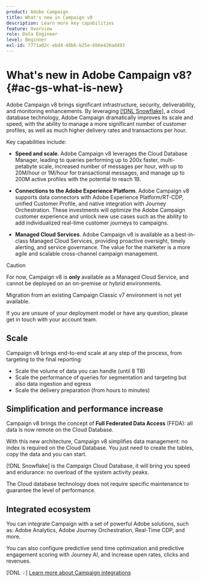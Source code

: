 ```yaml
---
product: Adobe Campaign
title: What's new in Campaign v8
description: Learn more key capabilities
feature: Overview
role: Data Engineer
level: Beginner
exl-id: 7771a02c-ebd4-48b6-b25e-6b6e420ad493
---
```

# What's new in Adobe Campaign v8? {#ac-gs-what-is-new}

Adobe Campaign v8 brings significant infrastructure, security, deliverability, and monitoring enhancements. By leveraging [[!DNL Snowflake]](https://www.snowflake.com/), a cloud database technology, Adobe Campaign dramatically improves its scale and speed, with the ability to manage a more significant number of customer profiles, as well as much higher delivery rates and transactions per hour. 

Key capabilities include:

* **Speed and scale**. Adobe Campaign v8 leverages the Cloud Database Manager, leading to queries performing up to 200x faster, multi-petabyte scale, increased number of messages per hour, with up to 20M/hour or 1M/hour for transactional messages, and manage up to 200M active profiles with the potential to reach 1B.

* **Connections to the Adobe Experience Platform**. Adobe Campaign v8 supports data connectors with Adobe Experience Platform/RT-CDP, unified Customer Profile, and native integration with Journey Orchestration. These investments will optimize the Adobe Campaign customer experience and unlock new use cases such as the ability to add individualized real-time customer journeys to campaigns.

* **Managed Cloud Services**. Adobe Campaign v8 is available as a best-in-class Managed Cloud Services, providing proactive oversight, timely alerting, and service governance. The value for the marketer is a more agile and scalable cross-channel campaign management.

>[!CAUTION]
>
>For now, Campaign v8 is **only** available as a Managed Cloud Service, and cannot be deployed on an on-premise or hybrid environments. 
>
>Migration from an existing Campaign Classic v7 environment is not yet available.
>
>If you are unsure of your deployment model or have any question, please get in touch with your account team.


## Scale

Campaign v8 brings end-to-end scale at any step of the process, from targeting to the final reporting:

* Scale the volume of data you can handle (until 8 TB)
* Scale the performance of queries for segmentation and targeting but also data ingestion and egress
* Scale the delivery preparation (from hours to minutes)

## Simplification and performance increase

Campaign v8 brings the concept of **Full Federated Data Access** (FFDA): all data is now remote on the Cloud Database.

With this new architecture, Campaign v8 simplifies data management: no index is required on the Cloud Database. You just need to create the tables, copy the data and you can start.

[!DNL Snowflake] is the Campaign Cloud Database, it will bring you speed and endurance: no overload of the system activity peaks. 

The Cloud database technology does not require specific maintenance to guarantee the level of performance.

## Integrated ecosystem

You can integrate Campaign with a set of powerful Adobe solutions, such as: Adobe Analytics, Adobe Journey Orchestration, Real-Time CDP, and more.

You can also configure predictive send time optimization and predictive engagement scoring with Journey AI, and increase open rates, clicks and revenues.

[!DNL :bulb:] [Learn more about Campaign integrations](../connect/integration.md)


